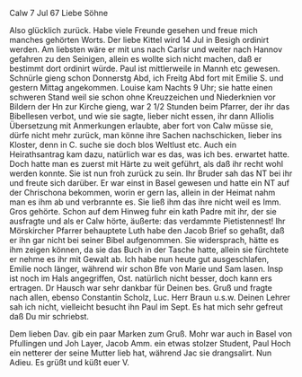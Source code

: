 Calw 7 Jul 67
Liebe Söhne

Also glücklich zurück. Habe viele Freunde gesehen und freue mich manches gehörten Worts. Der liebe Kittel wird 14 Jul in Besigh ordinirt werden. Am liebsten wäre er mit uns nach Carlsr und weiter nach Hannov gefahren zu den Seinigen, allein es wollte sich nicht machen, daß er bestimmt dort ordinirt würde. Paul ist mittlerweile in Mannh etc gewesen. Schnürle gieng schon Donnerstg Abd, ich Freitg Abd fort mit Emilie S. und gestern Mittag angekommen. Louise kam Nachts 9 Uhr; sie hatte einen schweren Stand weil sie schon ohne Kreuzzeichen und Niederknien vor Bildern der Hn zur Kirche gieng, war 2 1/2 Stunden beim Pfarrer, der ihr das Bibellesen verbot, und wie sie sagte, lieber nicht essen, ihr dann Alliolis Übersetzung mit Anmerkungen erlaubte, aber fort von Calw müsse sie, dürfe nicht mehr zurück, man könne ihre Sachen nachschicken, lieber ins Kloster, denn in C. suche sie doch blos Weltlust etc. Auch ein Heirathsantrag kam dazu, natürlich war es das, was ich bes. erwartet hatte. Doch hatte man es zuerst mit Härte zu weit geführt, als daß ihr recht wohl werden konnte. Sie ist nun froh zurück zu sein. Ihr Bruder sah das NT bei ihr und freute sich darüber. Er war einst in Basel gewesen und hatte ein NT auf der Chrischona bekommen, worin er gern las, allein in der Heimat nahm man es ihm ab und verbrannte es. Sie ließ ihm das ihre nicht weil es Imm. Gros gehörte. Schon auf dem Hinweg fuhr ein kath Padre mit ihr, der sie ausfragte und als er Calw hörte, äußerte: das verdammte Pietistennest! Ihr Mörskircher Pfarrer behauptete Luth habe den Jacob Brief so gehaßt, daß er ihn gar nicht bei seiner Bibel aufgenommen. Sie widersprach, hätte es ihm zeigen können, da sie das Buch in der Tasche hatte, allein sie fürchtete er nehme es ihr mit Gewalt ab. 
Ich habe nun heute gut ausgeschlafen, Emilie noch länger, während wir schon Bfe von Marie und Sam lasen. Insp ist noch im Hals angegriffen, Ost. natürlich nicht besser, doch kann ers ertragen. Dr Hausch war sehr dankbar für Deinen bes. Gruß und fragte nach allen, ebenso Constantin Scholz, Luc. Herr Braun u.s.w. Deinen Lehrer sah ich nicht, vielleicht besucht ihn Paul im Sept. Es hat mich sehr gefreut daß Du mir schriebst.

Dem lieben Dav. gib ein paar Marken zum Gruß. Mohr war auch in Basel von Pfullingen und Joh Layer, Jacob Amm. ein etwas stolzer Student, Paul Hoch ein netterer der seine Mutter lieb hat, während Jac sie drangsalirt. 
 Nun Adieu. Es grüßt und küßt
 euer V.
